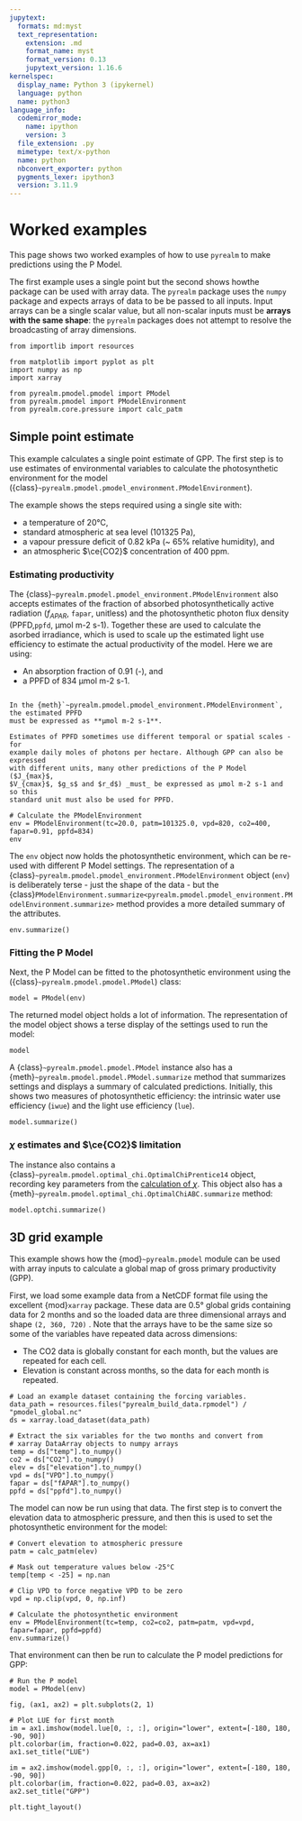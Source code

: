 ```yaml
---
jupytext:
  formats: md:myst
  text_representation:
    extension: .md
    format_name: myst
    format_version: 0.13
    jupytext_version: 1.16.6
kernelspec:
  display_name: Python 3 (ipykernel)
  language: python
  name: python3
language_info:
  codemirror_mode:
    name: ipython
    version: 3
  file_extension: .py
  mimetype: text/x-python
  name: python
  nbconvert_exporter: python
  pygments_lexer: ipython3
  version: 3.11.9
---
```


# Worked examples

This page shows two worked examples of how to use `pyrealm` to make predictions using
the P Model.

The first example uses a single point but the second shows howthe package can be used
with array data. The `pyrealm` package uses the `numpy` package and expects arrays of
data to be be passed to all inputs. Input arrays can be a single scalar value, but all
non-scalar inputs must be **arrays with the same shape**: the `pyrealm` packages does
not attempt to resolve the broadcasting of array dimensions.

```{code-cell} ipython3
from importlib import resources

from matplotlib import pyplot as plt
import numpy as np
import xarray

from pyrealm.pmodel.pmodel import PModel
from pyrealm.pmodel import PModelEnvironment
from pyrealm.core.pressure import calc_patm
```

## Simple point estimate

This example calculates a single point estimate of GPP. The first step is to use
estimates of environmental variables to calculate the
photosynthetic environment for the model
({class}`~pyrealm.pmodel.pmodel_environment.PModelEnvironment`).

The example shows the steps required using a single site with:

* a temperature of 20°C,
* standard atmospheric at sea level (101325 Pa),
* a vapour pressure deficit of 0.82 kPa (~ 65% relative humidity), and
* an atmospheric $\ce{CO2}$ concentration of 400 ppm.

### Estimating productivity

The {class}`~pyrealm.pmodel.pmodel_environment.PModelEnvironment` also accepts estimates
of the fraction of absorbed photosynthetically active radiation ($f_{APAR}$, `fapar`,
unitless) and the photosynthetic photon flux density (PPFD,`ppfd`, µmol m-2 s-1).
Together these are used to calculate the asorbed irradiance, which is used to scale up
the estimated light use efficiency to estimate the actual productivity of the model.
Here we are using:

* An absorption fraction of 0.91 (-), and
* a PPFD of 834 µmol m-2 s-1.

```{warning}

In the {meth}`~pyrealm.pmodel.pmodel_environment.PModelEnvironment`, the estimated PPFD
must be expressed as **µmol m-2 s-1**.

Estimates of PPFD sometimes use different temporal or spatial scales - for
example daily moles of photons per hectare. Although GPP can also be expressed
with different units, many other predictions of the P Model ($J_{max}$,
$V_{cmax}$, $g_s$ and $r_d$) _must_ be expressed as µmol m-2 s-1 and so this
standard unit must also be used for PPFD.
```

```{code-cell} ipython3
# Calculate the PModelEnvironment
env = PModelEnvironment(tc=20.0, patm=101325.0, vpd=820, co2=400, fapar=0.91, ppfd=834)
env
```

The `env` object now holds the photosynthetic environment, which can be re-used with
different P Model settings. The representation of a
{class}`~pyrealm.pmodel.pmodel_environment.PModelEnvironment` object (`env`) is
deliberately terse - just the shape of the data - but the
{class}`PModelEnvironment.summarize<pyrealm.pmodel.pmodel_environment.PModelEnvironment.summarize>`
method provides a more detailed summary of the attributes.

```{code-cell} ipython3
env.summarize()
```

### Fitting the P Model

Next, the P Model can be fitted to the photosynthetic environment using the
({class}`~pyrealm.pmodel.pmodel.PModel`) class:

```{code-cell} ipython3
model = PModel(env)
```

The returned model object holds a lot of information. The representation of the
model object shows a terse display of the settings used to run the model:

```{code-cell} ipython3
model
```

A {class}`~pyrealm.pmodel.pmodel.PModel` instance also has a
{meth}`~pyrealm.pmodel.pmodel.PModel.summarize` method that summarizes settings and
displays a summary of calculated predictions. Initially, this shows two measures of
photosynthetic efficiency: the intrinsic water use efficiency (``iwue``) and the light
use efficiency (``lue``).

```{code-cell} ipython3
model.summarize()
```

### $\chi$ estimates and $\ce{CO2}$ limitation

The instance also contains a {class}`~pyrealm.pmodel.optimal_chi.OptimalChiPrentice14`
object,
recording key parameters from the [calculation of $\chi$](./optimal_chi).
This object also has a {meth}`~pyrealm.pmodel.optimal_chi.OptimalChiABC.summarize`
method:

```{code-cell} ipython3
model.optchi.summarize()
```

## 3D grid example

This example shows how the {mod}`~pyrealm.pmodel` module can be used with array inputs
to calculate a global map of gross primary productivity (GPP).

First, we load some
example data from a NetCDF format file using the excellent {mod}`xarray` package.
These data are 0.5° global grids containing data for 2 months and so the loaded
data are three dimensional arrays and shape `(2, 360, 720)` . Note that the arrays have
to be the same size so some of the variables have repeated data across dimensions:

* The CO2 data is globally constant for each month, but the values are repeated for each
  cell.
* Elevation is constant across months, so the data for each month is repeated.

```{code-cell} ipython3
# Load an example dataset containing the forcing variables.
data_path = resources.files("pyrealm_build_data.rpmodel") / "pmodel_global.nc"
ds = xarray.load_dataset(data_path)

# Extract the six variables for the two months and convert from
# xarray DataArray objects to numpy arrays
temp = ds["temp"].to_numpy()
co2 = ds["CO2"].to_numpy()
elev = ds["elevation"].to_numpy()
vpd = ds["VPD"].to_numpy()
fapar = ds["fAPAR"].to_numpy()
ppfd = ds["ppfd"].to_numpy()
```

The model can now be run using that data. The first step is to convert the elevation
data to atmospheric pressure, and then this is used to set the photosynthetic
environment for the model:

```{code-cell} ipython3
# Convert elevation to atmospheric pressure
patm = calc_patm(elev)

# Mask out temperature values below -25°C
temp[temp < -25] = np.nan

# Clip VPD to force negative VPD to be zero
vpd = np.clip(vpd, 0, np.inf)

# Calculate the photosynthetic environment
env = PModelEnvironment(tc=temp, co2=co2, patm=patm, vpd=vpd, fapar=fapar, ppfd=ppfd)
env.summarize()
```

That environment can then be run to calculate the P model predictions for GPP:

```{code-cell} ipython3
# Run the P model
model = PModel(env)

fig, (ax1, ax2) = plt.subplots(2, 1)

# Plot LUE for first month
im = ax1.imshow(model.lue[0, :, :], origin="lower", extent=[-180, 180, -90, 90])
plt.colorbar(im, fraction=0.022, pad=0.03, ax=ax1)
ax1.set_title("LUE")

im = ax2.imshow(model.gpp[0, :, :], origin="lower", extent=[-180, 180, -90, 90])
plt.colorbar(im, fraction=0.022, pad=0.03, ax=ax2)
ax2.set_title("GPP")

plt.tight_layout()
```

```{code-cell} ipython3

```
